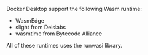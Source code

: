 Docker Desktop support the following Wasm runtime:

- WasmEdge
- slight from Deislabs
- wasmtime from Bytecode Alliance


All of these runtimes uses the runwasi library.
